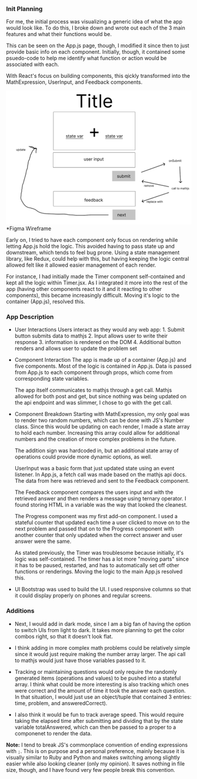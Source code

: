 ### Init Planning
For me, the initial process was visualizing a generic idea of what the app would look like. To do this, I broke down and wrote out each of the 3 main features and what their functions would be. 

This can be seen on the App.js page, though, I modified it since then to just provide basic info on each component. Initially, though, it contained some psuedo-code to help me identify what function or action would be associated with each.

With React's focus on building components, this qickly transformed into the MathExpression, UserInput, and Feedback components.

![Figma wireframe](/wireframe.PNG)
*Figma Wireframe

Early on, I tried to have each component only focus on rendering while letting App.js hold the logic. This avoided having to pass state up and downstream, which tends to feel bug prone. Using a state management library, like Redux, could help with this, but having keeping the logic central allowed felt like it allowed easier management of each render.

For instance, I had initially made the Timer component self-contained and kept all the logic within Timer.jsx. As I integrated it more into the rest of the app (having other components react to it and it reacting to other components), this became increasingly difficult. Moving it's logic to the container (App.js), resolved this.

### App Description

- User Interactions
    Users interact as they would any web app:
        1. Submit button submits data to mathjs
        2. Input allows user to write their response
        3. information is rendered on the DOM
        4. Additional button renders and allows user to update the problem set 

- Component Interaction
    The app is made up of a container (App.js) and five components. Most of the logic is contained in App.js. Data is passed from App.js to each component through props, which come from corresponding state variables. 

    The app itself communicates to mathjs through a get call. Mathjs allowed for both post and get, but since nothing was being updated on the api endpoint and was slimmer, I chose to go with the get call.

- Component Breakdown
    Starting with MathExpression, my only goal was to render two random numbers, which can be done with JS's Number class. Since this would be updating on each render, I made a state array to hold each number. Increasing this array could allow for additional numbers and the creation of more complex problems in the future.

    The addition sign was hardcoded in, but an additional state array of operations could provide more dynamic options, as well.

    UserInput was a basic form that just updated state using an event listener. In App.js, a fetch call was made based on the mathjs api docs. The data from here was retrieved and sent to the Feedback component.

    The Feedback component compares the users input and with the retrieved answer and then renders a message using ternary operator. I found storing HTML in a variable was the way that looked the cleanest.

    The Progress component was my first add-on component. I used a stateful counter that updated each time a user clicked to move on to the next problem and passed that on to the Progress component with another counter that only updated when the correct answer and user answer were the same.

    As stated previously, the Timer was troublesome because initially, it's logic was self-contained. The timer has a lot more "moving parts" since it has to be paused, restarted, and has to automatically set off other functions or renderings. Moving the logic to the main App.js resolved this.

- UI
    Bootstrap was used to build the UI. I used responsive columns so that it could display properly on phones and regular screens.

### Additions
- Next, I would add in dark mode, since I am a big fan of having the option to switch UIs from light to dark. It takes more planning to get the color combos right, so that it doesn't look flat.

- I think adding in more complex math problems could be relatively simple since it would just require making the number array larger. The api call to mathjs would just have those variables passed to it.

- Tracking or maintaining questions would only require the randomly generated items (operations and values) to be pushed into a stateful array. I think what could be more interesting is also tracking which ones were correct and the amount of time it took the answer each question. In that situation, I would just use an object/tuple that contained 3 entries: time, problem, and answeredCorrect).

- I also think it would be fun to track average speed. This would require taking the elapsed time after submitting and dividing that by the state variable totalAnswered, which can then be passed to a proper to a componenet to render the data.


**Note:**
I tend to break JS's commonplace convention of ending expressions with `;`. This is on purpose and a personal preference, mainly because it is visually similar to Ruby and Python and makes switching among slightly easier while also looking cleaner (only my opinion). It saves nothing in file size, though, and I have found very few people break this convention.